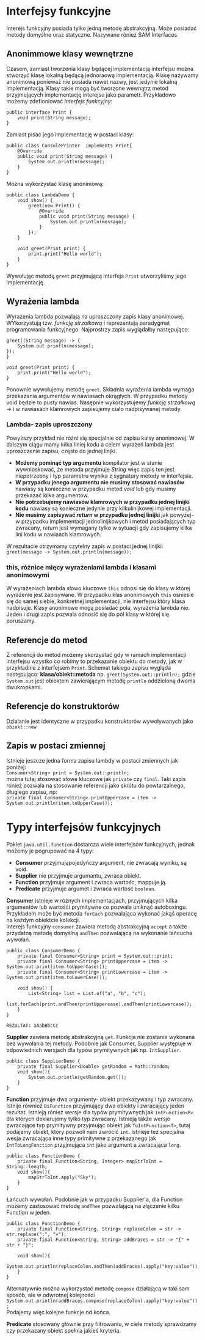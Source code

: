 # Interfejsy funkcyjne

Interejs funkcyjny posiada tylko jedną metodę abstrakcyjną. Może posiadać metody domyślne oraz statyczne. Nazywane rónież
SAM Interfaces.

## Anonimmowe klasy wewnętrzne
Czasem, zamiast tworzenia klasy będącej implementacją interfejsu można stworzyć klasę lokalną będącą jednoraową implementacją.
Klasę nazywamy anonimową ponieważ nie posiada nawet nazwy, jest jedynie lokalną implementacją. Klasy takie mogą być
tworzone wewnątrz metod przyjmujących implementację interejsu jako parametr. Przykładowo możemy zdefioniować *interfejs 
funkcyjny*:
```
public interface Print {
    void print(String message);
}
```
Zamiast pisać jego implementację w postaci klasy:
```
public class ConsolePrinter  implements Print{
    @Override
    public void print(String message) {
        System.out.println(message);
    }
}
```
Można wykorzystać klasę anonimową:
```
public class LambdaDemo {
    void show() {
        greet(new Print() {
            @Override
            public void print(String message) {
                System.out.println(message);
            }
        });
    }

    void greet(Print print) {
        print.print("Hello world");
    }
}
```
Wywołując metodę ``greet`` przyjmującą interfejs ``Print`` utworzyliśmy jego implementację.

## Wyrażenia lambda
Wyrażenia lambda pozwalają na uproszczony zapis klasy anonimowej. WYkorzystują tzw. *funkcję strzałkową* i reprezentują
paradygmat programowania funkcyjnego. Najprostrzy zapis wyglądałby następująco:
```
greet((String message) -> {
    System.out.println(message);
});
}

void greet(Print print) {
    print.print("Hello world");
}
```
Ponownie wywołujemy metodę ``greet``. Składnia wyrażenia lambda wymaga przekazania argumentów w nawiasach okrągłych.
W przypadku metody void będzie to pusty nawias. Nasępnie wykorzystujemy *funkcję strzałkową* -> i w nawiasach klamrowych
zapisujemy ciało nadpisywanej metody. 

### Lambda- zapis uproszczony
Powyższy przykład nie różni się specjalnie od zapisu kalsy anonimowej. W dalszym ciągu mamy kilka liniej kodu a celem
wyrażeń lambda jest uproszczenie zapisu, często do jednej linjki.  
- **Możemy pominąć typ argumentu** kompilator jest w stanie wywnioskować, że metoda przyjmuje *String* więc zapis ten jest
niepotrzebny i typ parametru wynika z sygnatury metody w interfejsie.  
- **W przypadku jenego argumentu nie musimy stosować nawiasów** nawiasy są konieczne w przypadku metod *void* lub gdy musimy
przekazać kilka argumentów.  
- **Nie potrzebujemy nawiasów klamrowych w przypadku jednej linijki kodu** nawiasy są konieczne jedynie przy kilkulinijkowej
implementacji.  
- **Nie musimy zapisywać *return* w przypadku jednej linijki** jak powyżej- w przypadku implementacji jednolinijkowych i metod
posiadających typ zwracany, *return* jest wymagany tylko w sytuacji gdy zapisujemy kilka lini kodu w nawiaach klamrowych.  
  
W rezultacie otrzymamy czytelny zapis w postaci jednej linijki:  
``greet(message -> System.out.println(message));``  
  

### this, różnice mięcy wyrażeniami lambda i klasami anonimowymi
W wyrażeniach lambda słowo kluczowe ``this`` odnosi się do klasy w której wyrażenie jest zapisywane. W przypadku klas anonimowych
``this`` osniesie się do samej siebie, konkretnej implementacji, nie interfejsu który klasa nadpisuje. Klasy anonimowe
mogą posiadać pola, wyrażenia lambda nie. Jeden i drugi zapis pozwala odnosić się do pól klasy w której się poruszamy.

## Referencje do metod
Z referencji do metod możemy skorzystać gdy w ramach implementacji interfejsu wzystko co robimy to przekazanie obiektu
do metody, jak w przykładnie z interfejsem ``Print``. Schemat takiego zapisu wygląda następująco: **klasa/obiekt::metoda** 
np. ``greet(System.out::println);`` gdzie ``System.out`` jest obiektem zawierającym metodę ``println`` oddzieloną dwoma dwukropkami.

## Referencje do konstruktorów
Dzialanie jest identyczne w przypadku konstruktorów wywoływanych jako ``obiekt::new``

## Zapis w postaci zmiennej
Istnieje jeszcze jedna forma zapisu lambdy w postaci zmiennych jak poniżej:  
``Consumer<String> print = System.out::println;``  
można tutaj stosować słowa kluczowe jak ``private`` czy ``final``. Taki zapis rónież pozwala na stosowanie referencji jako
skrótu do powtarzalnego, długiego zapisu, np:  
``private final Consumer<String> printUppercase = item -> System.out.println(item.toUpperCase());``

# Typy interfejsów funkcyjnych
Pakiet ``java.util.function`` dostarcza wiele interfejsów funkcyjnych, jednak możemy je pogrupować na 4 typy:
- **Consumer** przyjmująpojedyńczy argument, nie zwracają wyniku, są void.
- **Supplier** nie przyjmuje argumantu, zwraca obiekt.
- **Function** przyjmuje argument i zwraca wartośc, mappuje ją.
- **Predicate** przyjmuje argumet i zwraca wartość ``boolean``.
  
**Consumer** istnieje w różnych implementacjach, przyjmujących kilka argumentów lub wartośći prymitywne co pozwala uniknąć
autoboxingu. Przykładem może być metoda ``forEach`` pozwalająca wykonać jakąś operacę na każdym obiektcie kolekcji.  
Interejs funkcyjny ``consumer`` zawiera metodą abstrakcyjną ``accept`` a także przydatną metodę domyślną ``andThen`` 
pozwalającą na wykonanie łańcucha wywołań.
```
public class ConsumerDemo {
    private final Consumer<String> print = System.out::print;
    private final Consumer<String> printUppercase = item -> System.out.print(item.toUpperCase());
    private final Consumer<String> printLowercase = item -> System.out.print(item.toLowerCase());

    void show() {
        List<String> list = List.of("a", "b", "c");
        list.forEach(print.andThen(printUppercase).andThen(printLowercase));
    }
}

REZULTAT: aAabBbcCc
```
  
**Supplier** zawiera metodę abstrakcyjną ``get``. Funkcja nie zostanie wykonana bez wywołania tej metody. Podobnie jak Consumer,
Supplier występuje w odpowiednich wersjach dla typów prymitywnych jak np. ``IntSupplier``. 
```
public class SupplierDemo {
    private final Supplier<Double> getRandom = Math::random;
    void show(){
        System.out.println(getRandom.get());
    }
}
```
  
**Function** przyjmuje dwa argumenty- obiekt przekazywany i typ zwracany. Istnije również ``BiFunction`` przyjmujący dwa
obiekty i zwracający jeden rezultat. Istnieją rónież wersje dla typów prymitywnych jak ``IntFunction<R>`` dla których
deklarujemy tylko typ zwracany. Istnieją także wersje zwracające typ prymitywny przyjmując obiekt jak ``ToIntFunction<T>``,
tutaj podajemy obiekt, który pozwoli nam zwrócić ``int``. Istnieje też specjalna wesja zwracająca inne typy primitywne z
przekazanego jak ``IntToLongFunction`` przyjmująca ``int`` jako argument a zwracająca ``long``.
```
public class FunctionDemo {
    private final Function<String, Integer> mapStrToInt = String::length;
    void show(){
        mapStrToInt.apply("Sky");
    }
}
```
  
Łańcuch wywołań. Podobnie jak w przypadku Supplier'a, dla Function możemy zastosować metodę ``andThen`` pozwalającą
na złączenie kilku Function w jeden.
```
public class FunctionDemo {
    private final Function<String, String> replaceColon = str -> str.replace(":", "=");
    private final Function<String, String> addBraces = str -> "{" + str + "}";

    void show(){
        System.out.println(replaceColon.andThen(addBraces).apply("key:value"));
    }
}
```
  
Alternatywnie można wykorzystać metodę ``compose`` działającą w taki sam sposób, ale w odwrotnej kolejności  
``System.out.println(addBraces.compose(replaceColon).apply("key:value"));``  
Podajemy więc kolejne funkcje od końca.   
  
**Predicate** stosowany głównie przy filtrowaniu, w ciele metody sprawdzamy czy przekazany obiekt spełnia jakieś kryteria.
